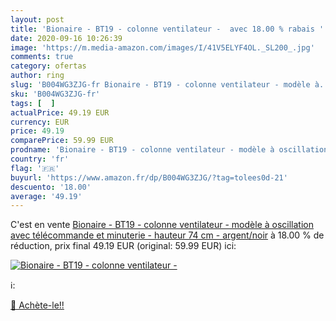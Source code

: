 ```yaml
---
layout: post
title: 'Bionaire - BT19 - colonne ventilateur -  avec 18.00 % rabais '
date: 2020-09-16 10:26:39
image: 'https://m.media-amazon.com/images/I/41V5ELYF4OL._SL200_.jpg'
comments: true
category: ofertas
author: ring
slug: 'B004WG3ZJG-fr Bionaire - BT19 - colonne ventilateur - modèle à...'
sku: 'B004WG3ZJG-fr'
tags: [  ]
actualPrice: 49.19 EUR
currency: EUR
price: 49.19
comparePrice: 59.99 EUR
prodname: 'Bionaire - BT19 - colonne ventilateur - modèle à oscillation avec télécommande et minuterie - hauteur 74 cm - argent/noir'
country: 'fr'
flag: '🇫🇷'
buyurl: 'https://www.amazon.fr/dp/B004WG3ZJG/?tag=tolees0d-21'
descuento: '18.00'
average: '49.19'
---
```


C'est en vente [Bionaire - BT19 - colonne ventilateur - modèle à oscillation avec télécommande et minuterie - hauteur 74 cm - argent/noir](https://www.amazon.fr/dp/B004WG3ZJG/?tag=tolees0d-21)  à  18.00 % de réduction, prix final  49.19 EUR (original: 59.99 EUR) ici:

[![Bionaire - BT19 - colonne ventilateur - ](https://m.media-amazon.com/images/I/41V5ELYF4OL._SL200_.jpg)](https://www.amazon.fr/dp/B004WG3ZJG/?tag=tolees0d-21)

ℹ️:


[🛒 Achète-le!!](https://www.amazon.fr/dp/B004WG3ZJG/?tag=tolees0d-21)
